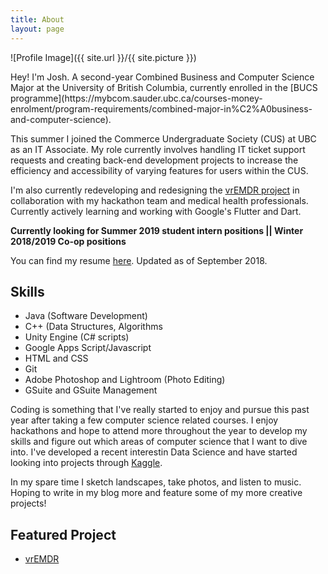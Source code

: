 ```yaml
---
title: About
layout: page
---
```

![Profile Image]({{ site.url }}/{{ site.picture }})

<p>Hey! I'm Josh. A second-year Combined Business and Computer Science Major at the 
University of British Columbia, currently enrolled in the [BUCS programme](https://mybcom.sauder.ubc.ca/courses-money-enrolment/program-requirements/combined-major-in%C2%A0business-and-computer-science). </p> 

This summer I joined the Commerce Undergraduate Society (CUS) at UBC as an IT Associate. My role 
currently involves handling IT ticket support requests and creating back-end development projects 
to increase the efficiency and accessibility of varying features for users within the CUS. 

I'm also currently redeveloping and redesigning the [vrEMDR project](https://joshflchan.github.io/lumohacks-vremdr/)
in collaboration with my hackathon team and medical health professionals. Currently actively learning and working
with Google's Flutter and Dart. 

<b><p> Currently looking for Summer 2019 student intern positions || Winter 2018/2019 Co-op positions </p></b>

You can find my resume [here](http://joshflchan.github.io/assets/files/JoshChan_Resume.pdf). Updated as of September 2018.

<h2>Skills</h2>

<ul class="skill-list">
	<li>Java (Software Development)</li>
	<li>C++ (Data Structures, Algorithms</li>
	<li>Unity Engine (C# scripts)</li>
	<li>Google Apps Script/Javascript</li>
	<li>HTML and CSS</li>
	<li>Git</li>
	<li>Adobe Photoshop and Lightroom (Photo Editing)</li>
	<li>GSuite and GSuite Management</li>
</ul>

Coding is something that I've really started to enjoy and pursue this past year after taking a few computer science related
courses. I enjoy hackathons and hope to attend more throughout the year to develop my skills and figure out which areas of 
computer science that I want to dive into. I've developed a recent interestin Data Science and have started looking into projects through [Kaggle](https://www.kaggle.com/).

In my spare time I sketch landscapes, take photos, and listen to music. Hoping to write in my blog more and feature some of my more creative projects!



<h2>Featured Project</h2>

<ul>
	<li><a href="https://joshflchan.github.io/lumohacks-vremdr/">vrEMDR</a></li>
</ul>
